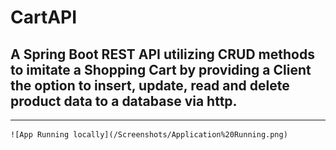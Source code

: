 # CartAPI
## A Spring Boot REST API utilizing CRUD methods to imitate a Shopping Cart by providing a Client the option to insert, update, read and delete product data to a database via http.
<hr/>

	![App Running locally](/Screenshots/Application%20Running.png)